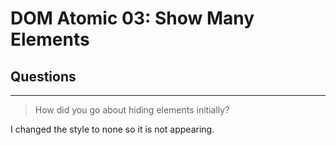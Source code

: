 # DOM Atomic 03: Show Many Elements

## Questions

---

> How did you go about hiding elements initially?

I changed the style to none so it is not appearing.
